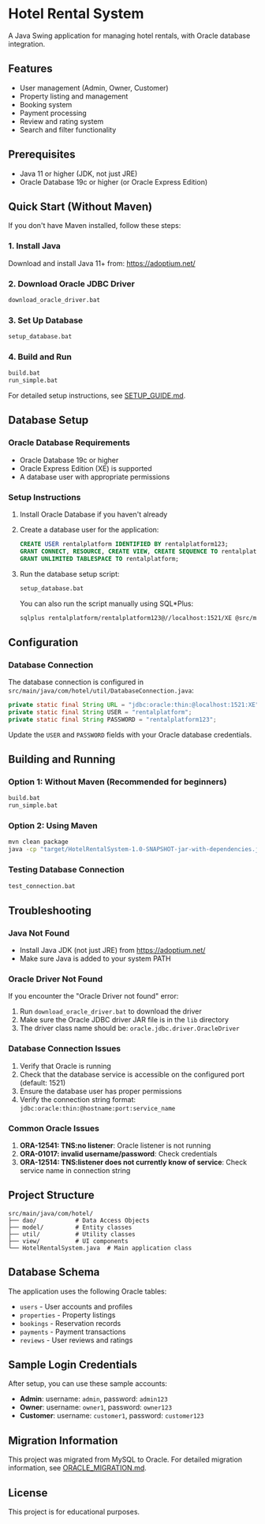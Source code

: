 # Hotel Rental System

A Java Swing application for managing hotel rentals, with Oracle database integration.

## Features

- User management (Admin, Owner, Customer)
- Property listing and management
- Booking system
- Payment processing
- Review and rating system
- Search and filter functionality

## Prerequisites

- Java 11 or higher (JDK, not just JRE)
- Oracle Database 19c or higher (or Oracle Express Edition)

## Quick Start (Without Maven)

If you don't have Maven installed, follow these steps:

### 1. Install Java
Download and install Java 11+ from: https://adoptium.net/

### 2. Download Oracle JDBC Driver
```bash
download_oracle_driver.bat
```

### 3. Set Up Database
```bash
setup_database.bat
```

### 4. Build and Run
```bash
build.bat
run_simple.bat
```

For detailed setup instructions, see [SETUP_GUIDE.md](SETUP_GUIDE.md).

## Database Setup

### Oracle Database Requirements
- Oracle Database 19c or higher
- Oracle Express Edition (XE) is supported
- A database user with appropriate permissions

### Setup Instructions

1. Install Oracle Database if you haven't already
2. Create a database user for the application:
   ```sql
   CREATE USER rentalplatform IDENTIFIED BY rentalplatform123;
   GRANT CONNECT, RESOURCE, CREATE VIEW, CREATE SEQUENCE TO rentalplatform;
   GRANT UNLIMITED TABLESPACE TO rentalplatform;
   ```

3. Run the database setup script:
   ```bash
   setup_database.bat
   ```

   You can also run the script manually using SQL*Plus:
   ```bash
   sqlplus rentalplatform/rentalplatform123@//localhost:1521/XE @src/main/resources/database_setup.sql
   ```

## Configuration

### Database Connection
The database connection is configured in `src/main/java/com/hotel/util/DatabaseConnection.java`:

```java
private static final String URL = "jdbc:oracle:thin:@localhost:1521:XE";
private static final String USER = "rentalplatform";
private static final String PASSWORD = "rentalplatform123";
```

Update the `USER` and `PASSWORD` fields with your Oracle database credentials.

## Building and Running

### Option 1: Without Maven (Recommended for beginners)
```bash
build.bat
run_simple.bat
```

### Option 2: Using Maven
```bash
mvn clean package
java -cp "target/HotelRentalSystem-1.0-SNAPSHOT-jar-with-dependencies.jar;lib/ojdbc8-21.9.0.0.jar" com.hotel.HotelRentalSystem
```

### Testing Database Connection
```bash
test_connection.bat
```

## Troubleshooting

### Java Not Found
- Install Java JDK (not just JRE) from https://adoptium.net/
- Make sure Java is added to your system PATH

### Oracle Driver Not Found
If you encounter the "Oracle Driver not found" error:

1. Run `download_oracle_driver.bat` to download the driver
2. Make sure the Oracle JDBC driver JAR file is in the `lib` directory
3. The driver class name should be: `oracle.jdbc.driver.OracleDriver`

### Database Connection Issues
1. Verify that Oracle is running
2. Check that the database service is accessible on the configured port (default: 1521)
3. Ensure the database user has proper permissions
4. Verify the connection string format: `jdbc:oracle:thin:@hostname:port:service_name`

### Common Oracle Issues
1. **ORA-12541: TNS:no listener**: Oracle listener is not running
2. **ORA-01017: invalid username/password**: Check credentials
3. **ORA-12514: TNS:listener does not currently know of service**: Check service name in connection string

## Project Structure

```
src/main/java/com/hotel/
├── dao/           # Data Access Objects
├── model/         # Entity classes
├── util/          # Utility classes
├── view/          # UI components
└── HotelRentalSystem.java  # Main application class
```

## Database Schema

The application uses the following Oracle tables:
- `users` - User accounts and profiles
- `properties` - Property listings
- `bookings` - Reservation records
- `payments` - Payment transactions
- `reviews` - User reviews and ratings

## Sample Login Credentials

After setup, you can use these sample accounts:
- **Admin**: username: `admin`, password: `admin123`
- **Owner**: username: `owner1`, password: `owner123`
- **Customer**: username: `customer1`, password: `customer123`

## Migration Information

This project was migrated from MySQL to Oracle. For detailed migration information, see [ORACLE_MIGRATION.md](ORACLE_MIGRATION.md).

## License

This project is for educational purposes. 